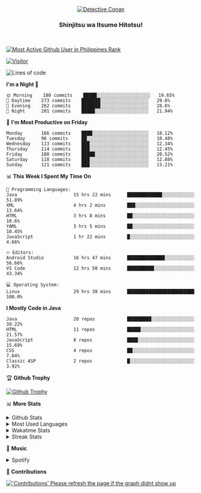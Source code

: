 <p align="center">
<a href="https://mrepol742.github.io">
  <img alt="Detective Conan" src="https://mrepol742-gif-randomizer.vercel.app/api" /> 
  </a> 
  <h3 align="center">Shinjitsu wa Itsumo Hitotsu!</h3>
</p>
<br>

 
[![Most Active Github User in Philippines Rank](https://enibdhv97zm33sz.m.pipedream.net)](https://mrepol742.github.io)

[![Visitor](https://visitor-badge.glitch.me/badge?page_id=mrepol742)](https:/mrepol742.github.io)

[comment]: <> (This is a automated generated Data from github action workflow)
[comment]: <> (START OF GENERATED DATA)

<!--START_SECTION:waka-->
![Lines of code](https://img.shields.io/badge/From%20Hello%20World%20I%27ve%20Written-315%20Thousand%20lines%20of%20code-blue)

**I'm a Night 🦉** 

```text
🌞 Morning    180 commits    █████░░░░░░░░░░░░░░░░░░░░   19.65% 
🌆 Daytime    273 commits    ███████░░░░░░░░░░░░░░░░░░   29.8% 
🌃 Evening    262 commits    ███████░░░░░░░░░░░░░░░░░░   28.6% 
🌙 Night      201 commits    █████░░░░░░░░░░░░░░░░░░░░   21.94%

```
📅 **I'm Most Productive on Friday** 

```text
Monday       166 commits    ████░░░░░░░░░░░░░░░░░░░░░   18.12% 
Tuesday      96 commits     ██░░░░░░░░░░░░░░░░░░░░░░░   10.48% 
Wednesday    113 commits    ███░░░░░░░░░░░░░░░░░░░░░░   12.34% 
Thursday     114 commits    ███░░░░░░░░░░░░░░░░░░░░░░   12.45% 
Friday       188 commits    █████░░░░░░░░░░░░░░░░░░░░   20.52% 
Saturday     118 commits    ███░░░░░░░░░░░░░░░░░░░░░░   12.88% 
Sunday       121 commits    ███░░░░░░░░░░░░░░░░░░░░░░   13.21%

```


📊 **This Week I Spent My Time On** 

```text
💬 Programming Languages: 
Java                     15 hrs 22 mins      █████████████░░░░░░░░░░░░   51.89% 
XML                      4 hrs 2 mins        ███░░░░░░░░░░░░░░░░░░░░░░   13.64% 
HTML                     3 hrs 8 mins        ██░░░░░░░░░░░░░░░░░░░░░░░   10.6% 
YAML                     3 hrs 5 mins        ██░░░░░░░░░░░░░░░░░░░░░░░   10.45% 
JavaScript               1 hr 22 mins        █░░░░░░░░░░░░░░░░░░░░░░░░   4.66%

🔥 Editors: 
Android Studio           16 hrs 47 mins      ██████████████░░░░░░░░░░░   56.66% 
VS Code                  12 hrs 50 mins      ██████████░░░░░░░░░░░░░░░   43.34%

💻 Operating System: 
Linux                    29 hrs 38 mins      █████████████████████████   100.0%

```

**I Mostly Code in Java** 

```text
Java                     20 repos            █████████░░░░░░░░░░░░░░░░   39.22% 
HTML                     11 repos            █████░░░░░░░░░░░░░░░░░░░░   21.57% 
JavaScript               8 repos             ████░░░░░░░░░░░░░░░░░░░░░   15.69% 
CSS                      4 repos             ██░░░░░░░░░░░░░░░░░░░░░░░   7.84% 
Classic ASP              2 repos             █░░░░░░░░░░░░░░░░░░░░░░░░   3.92%

```



<!--END_SECTION:waka-->

[comment]: <> (END OF GENERATED DATA)

<p>

🏆 **Github Trophy**
  
<a href="https://mrepol742.github.io">
<img alt="Github Trophy" src="https://github-profile-trophy.vercel.app/?username=mrepol742&theme=gruvbox">
</a>
</p>

<p>

📊 **More Stats**
  
<details>
  <summary>Github Stats</summary>
  <br>
  <a href="https://mrepol742.github.io">
  <img alt="Github Stats" src="https://github-readme-stats.vercel.app/api?username=mrepol742&show_icons=true&count_private=true&theme=gruvbox">
</a>
  
  [comment]: <> (This is a automated generated Data from github action workflow)
  [comment]: <> (START OF GENERATED DATA)
  
  <br>
    <a href="https://mrepol742.github.io">
  <img alt="Github Stats" src="https://mrepol742.github.io/github-stats/generated/overview.svg">
</a>
    <br>
    <a href="https://mrepol742.github.io">
  <img alt="Github Stats" src="https://mrepol742.github.io/github-stats/generated/languages.svg">
</a>
  
   [comment]: <> (START OF GENERATED DATA)
  
  
</details> 
<details>
  <summary>Most Used Languages</summary>
  <br>
 <a href="https://mrepol742.github.io">
<img alt="Most Used Languages" src="https://github-readme-stats.vercel.app/api/top-langs/?username=mrepol742&layout=compact&include_all_commits=true&&count_private=true&langs_count=20&theme=gruvbox">
</a>
</details>

<details>
  <summary>Wakatime Stats</summary>
  <br>
<a href="https://mrepol742.github.io">
<img alt="Wakatime Stats" src="https://github-readme-stats.vercel.app/api/wakatime?username=mrepol742&layout=compact">
</a>
</details>

<details>
  <summary>Streak Stats</summary>
  <br>
<a href="https://mrepol742.github.io">
<img alt="'Streak Stats' Please refresh the page if the stats didnt show up" src="https://mrepol742-streak-stats.herokuapp.com/?user=mrepol742&theme=gruvbox">
</a>
</p>
</details>

<p>

  🎵 **Music**
  
  <details>
  <summary>Spotify</summary>
  <br>
<a href="https://mrepol742.github.io">
<img alt="Spotify" src="https://spotify-recently-played-readme.vercel.app/api?user=7xx9e7hwq1qyown0m4ut78pcz&count=10&unique=true">
</a>
</p>
</details>

<p>

📜 **Contributions**
  
<a href="https://mrepol742.github.io">
<img alt="'Contributions' Please refresh the page if the graph didnt show up" src="https://mrepol742-activity-graph.herokuapp.com/graph?username=mrepol742&theme=github&hide_border=true">
</a>
</p>
